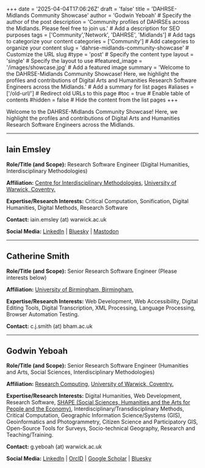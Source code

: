 +++
date = '2025-04-04T17:06:26Z'
draft = 'false'
title = 'DAHRSE-Midlands Community Showcase'
author = 'Godwin Yeboah' # Specify the author of the post
description = 'Community profiles of DAHRSEs across the Midlands. Please feel free to join us.' # Add a description for SEO purposes
tags = ['Community','Network', 'DAHRSE', 'Midlands'] # Add tags to categorize your content
categories = ['Community'] # Add categories to organize your content
slug = 'dahrse-midlands-community-showcase' # Customize the URL slug
#type = 'post' # Specify the content type
layout = 'single' # Specify the layout to use
#featured_image = '/images/showcase.jpg' # Add a featured image
summary = 'Welcome to the DAHRSE-Midlands Community Showcase! Here, we highlight the profiles and contributions of Digital Arts and Humanities Research Software Engineers across the Midlands.' # Add a summary for list pages
#aliases = ['/old-url/'] # Redirect old URLs to this page
#toc = true # Enable table of contents
#hidden = false # Hide the content from the list pages
+++

Welcome to the DAHRSE-Midlands Community Showcase! Here, we highlight the profiles and contributions of Digital Arts and Humanities Research Software Engineers across the Midlands.

---

## Iain Emsley

<!-- ![ProfilePicture] -->

**Role/Title (and Scope):**
Research Software Engineer (Digital Humanities, Interdisciplinary Methodologies)

**Affiliation:** [Centre for Interdisciplinary Methodologies](https://warwick.ac.uk/fac/cross_fac/cim/), [University of Warwick, Coventry.](https://warwick.ac.uk/)

**Expertise/Research Interests:**
Critical Computation, Sonification, Digital Humanities, Digital Methods, Research Software

**Contact:** iain.emsley (at) warwick.ac.uk

**Social Media:** [LinkedIn](https://uk.linkedin.com/in/iainemsley) |  [Bluesky](https://bsky.app/profile/iainemsley.bsky.social) | [Mastodon](https://mastodon.world/@iainemsley)

---

## Catherine Smith

<!-- ![ProfilePicture] -->

**Role/Title (and Scope):**
Senior Research Software Engineer (Please interests below)

**Affiliation:** [University of Birmingham, Birmingham.](https://www.birmingham.ac.uk/)

**Expertise/Research Interests:** Web Development, Web Accessibility, Digital Editing Tools, Digital Transcription, XML Processing, Language Processing, Browser Automation Testing.

**Contact:** c.j.smith (at) bham.ac.uk

---

## Godwin Yeboah

<!-- ![ProfilePicture] -->

**Role/Title (and Scope):**
Senior Research Software Engineer (Humanities and Arts, Social Sciences, Interdisciplinary Methodologies)

**Affiliation:** [Research Computing](https://warwick.ac.uk/research/rtp/rc/), [University of Warwick, Coventry.](https://warwick.ac.uk/)

**Expertise/Research Interests:**
Digital Humanities, Web Development, Research Software, [SHAPE (Social Sciences, Humanities and the Arts for People and the Economy)](https://en.wikipedia.org/wiki/Social_Sciences,_Humanities_and_the_Arts_for_People_and_the_Economy), Interdisciplinary/Transdisciplinary Methods, Critical Computation, Geographic Information Science/Systems (GIS), Geoinformatics and Photogrammetry, Citizen Science and Participatory GIS, Open-Source Tools for Surveys, Socio-technical Geography, Research and Teaching/Training.

**Contact:** g.yeboah (at) warwick.ac.uk

**Social Media:** [LinkedIn](https://uk.linkedin.com/in/godwin-yeboah-phd-21629512) |  [OrcID](https://orcid.org/0000-0003-4618-3175) | [Google Scholar](https://scholar.google.co.uk/citations?user=WejAff4AAAAJ&hl=en) | [Bluesky](https://bsky.app/profile/godwinyeboah.bsky.social)

